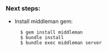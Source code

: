 
### Next steps:

* Install middleman gem:

        $ gem install middleman
        $ bundle install
        $ bundle exec middleman server
